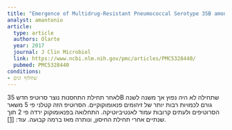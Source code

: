 ```yaml
---
title: "Emergence of Multidrug-Resistant Pneumococcal Serotype 35B among Children in the United States"
analyst: amantonio
article:
  type: article
  authors: Olarte
  year: 2017
  journal: J Clin Microbiol
  link: https://www.ncbi.nlm.nih.gov/pmc/articles/PMC5328440/
  pubmed: PMC5328440
conditions:
- שחלוף זנים
---
```


לאחר תחילת התחסנות נוצר סרוטיפ חדש 35B שתחילה לא היה נפוץ אך משנה לשנה גורם לכמויות רבות יותר של זיהומים פנאומוקוקיים. הסרוטיפ הזה קטלני פי 5 משאר הסרוטיפים ולעתים קרובות עמוד לאנטיביוטיקה.
התחלואה בפנאומוקוק ירדה פי 2 תוך שנתיים אחרי תחילת החיסון, ונותרה מאז ברמה קבועה. עוד: [[1]](https://www.ncbi.nlm.nih.gov/pmc/articles/PMC5328434/).
